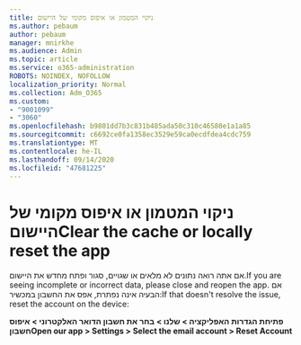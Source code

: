 ```yaml
---
title: ניקוי המטמון או איפוס מקומי של היישום
ms.author: pebaum
author: pebaum
manager: mnirkhe
ms.audience: Admin
ms.topic: article
ms.service: o365-administration
ROBOTS: NOINDEX, NOFOLLOW
localization_priority: Normal
ms.collection: Adm_O365
ms.custom:
- "9001099"
- "3060"
ms.openlocfilehash: b9801dd7b3c831b485ada50c310c46580e1a1a85
ms.sourcegitcommit: c6692ce0fa1358ec3529e59ca0ecdfdea4cdc759
ms.translationtype: MT
ms.contentlocale: he-IL
ms.lasthandoff: 09/14/2020
ms.locfileid: "47681225"
---
```

# <a name="clear-the-cache-or-locally-reset-the-app"></a><span data-ttu-id="725d6-102">ניקוי המטמון או איפוס מקומי של היישום</span><span class="sxs-lookup"><span data-stu-id="725d6-102">Clear the cache or locally reset the app</span></span>

<span data-ttu-id="725d6-103">אם אתה רואה נתונים לא מלאים או שגויים, סגור ופתח מחדש את היישום.</span><span class="sxs-lookup"><span data-stu-id="725d6-103">If you are seeing incomplete or incorrect data, please close and reopen the app.</span></span>  <span data-ttu-id="725d6-104">אם הבעיה אינה נפתרת, אפס את החשבון במכשיר:</span><span class="sxs-lookup"><span data-stu-id="725d6-104">If that doesn't resolve the issue, reset the account on the device:</span></span> 

<span data-ttu-id="725d6-105">**פתיחת הגדרות האפליקציה > שלנו > בחר את חשבון הדואר האלקטרוני > איפוס חשבון**</span><span class="sxs-lookup"><span data-stu-id="725d6-105">**Open our app > Settings > Select the email account > Reset Account**</span></span>